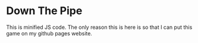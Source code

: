 # Down The Pipe

This is minified JS code. The only reason this is here is so that I can put this game on my github pages website.
